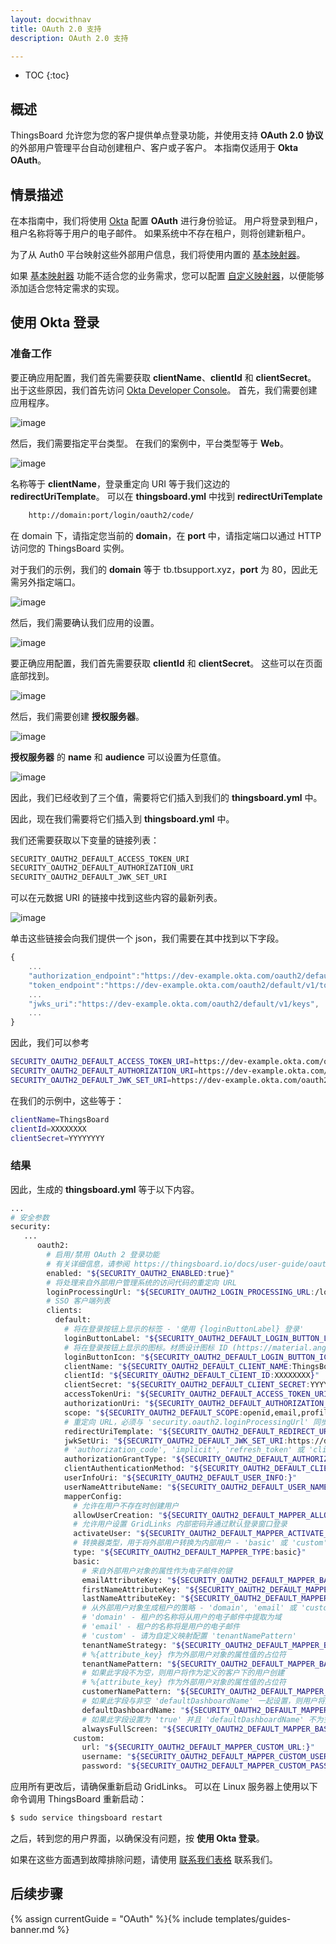 ```yaml
---
layout: docwithnav
title: OAuth 2.0 支持
description: OAuth 2.0 支持

---
```


* TOC
{:toc}

## 概述
ThingsBoard 允许您为您的客户提供单点登录功能，并使用支持 **OAuth 2.0 协议** 的外部用户管理平台自动创建租户、客户或子客户。
本指南仅适用于 **Okta OAuth**。
## 情景描述

在本指南中，我们将使用 [Okta](https://www.okta.com/) 配置 **OAuth** 进行身份验证。
用户将登录到租户，租户名称将等于用户的电子邮件。
如果系统中不存在租户，则将创建新租户。

为了从 Auth0 平台映射这些外部用户信息，我们将使用内置的 [基本映射器](/docs/user-guide/oauth-2-support/#basic-mapper)。

如果 [基本映射器](/docs/user-guide/oauth-2-support/#basic-mapper) 功能不适合您的业务需求，您可以配置 [自定义映射器](/docs/user-guide/oauth-2-support/#custom-mapper)，以便能够添加适合您特定需求的实现。

## 使用 Okta 登录

### 准备工作
要正确应用配置，我们首先需要获取 **clientName**、**clientId** 和 **clientSecret**。
出于这些原因，我们首先访问 [Okta Developer Console](https://developer.okta.com/)。
首先，我们需要创建应用程序。

![image](/images/user-guide/oauth-2-support/okta/okta-go-for-application.png)

然后，我们需要指定平台类型。
在我们的案例中，平台类型等于 **Web**。

![image](/images/user-guide/oauth-2-support/okta/okta-go-for-application-creation-1.png)

名称等于 **clientName**，登录重定向 URI 等于我们这边的 **redirectUriTemplate**。
可以在 **thingsboard.yml** 中找到 **redirectUriTemplate**

```bash
    http://domain:port/login/oauth2/code/
```

在 domain 下，请指定您当前的 **domain**，在 **port** 中，请指定端口以通过 HTTP 访问您的 ThingsBoard 实例。

对于我们的示例，我们的 **domain** 等于 tb.tbsupport.xyz，**port** 为 80，因此无需另外指定端口。


![image](/images/user-guide/oauth-2-support/okta/okta-go-for-application-creation-2.png)

然后，我们需要确认我们应用的设置。

![image](/images/user-guide/oauth-2-support/okta/okta-go-for-application-creation-3.png)

要正确应用配置，我们首先需要获取 **clientId** 和 **clientSecret**。
这些可以在页面底部找到。

![image](/images/user-guide/oauth-2-support/okta/okta-go-for-application-creation-clientIdSecret.png)


然后，我们需要创建 **授权服务器**。

![image](/images/user-guide/oauth-2-support/okta/okta-go-for-authorization-server-creation.png)

**授权服务器** 的 **name** 和 **audience** 可以设置为任意值。

![image](/images/user-guide/oauth-2-support/okta/okta-go-for-authorization-server-creation-1.png)


因此，我们已经收到了三个值，需要将它们插入到我们的 **thingsboard.yml** 中。

因此，现在我们需要将它们插入到 **thingsboard.yml** 中。

我们还需要获取以下变量的链接列表：

```bash
SECURITY_OAUTH2_DEFAULT_ACCESS_TOKEN_URI
SECURITY_OAUTH2_DEFAULT_AUTHORIZATION_URI
SECURITY_OAUTH2_DEFAULT_JWK_SET_URI
```

可以在元数据 URI 的链接中找到这些内容的最新列表。

![image](/images/user-guide/oauth-2-support/okta/okta-go-for-authorization-server-creation-2.png)

单击这些链接会向我们提供一个 json，我们需要在其中找到以下字段。

```js
{
    ...
	"authorization_endpoint":"https://dev-example.okta.com/oauth2/default/v1/authorize",
	"token_endpoint":"https://dev-example.okta.com/oauth2/default/v1/token",
    ...
	"jwks_uri":"https://dev-example.okta.com/oauth2/default/v1/keys",
    ...	
}
```

因此，我们可以参考
```bash
SECURITY_OAUTH2_DEFAULT_ACCESS_TOKEN_URI=https://dev-example.okta.com/oauth2/default/v1/token
SECURITY_OAUTH2_DEFAULT_AUTHORIZATION_URI=https://dev-example.okta.com/oauth2/default/v1/authorize
SECURITY_OAUTH2_DEFAULT_JWK_SET_URI=https://dev-example.okta.com/oauth2/default/v1/keys
```

在我们的示例中，这些等于：
```bash
clientName=ThingsBoard
clientId=XXXXXXXX
clientSecret=YYYYYYYY
```


### 结果

因此，生成的 **thingsboard.yml** 等于以下内容。

```bash
...
# 安全参数
security:
   ...
      oauth2:
        # 启用/禁用 OAuth 2 登录功能
        # 有关详细信息，请参阅 https://thingsboard.io/docs/user-guide/oauth-2-support/
        enabled: "${SECURITY_OAUTH2_ENABLED:true}"
        # 将处理来自外部用户管理系统的访问代码的重定向 URL
        loginProcessingUrl: "${SECURITY_OAUTH2_LOGIN_PROCESSING_URL:/login/oauth2/code/}"
        # SSO 客户端列表
        clients:
          default:
            # 将在登录按钮上显示的标签 - '使用 {loginButtonLabel} 登录'
            loginButtonLabel: "${SECURITY_OAUTH2_DEFAULT_LOGIN_BUTTON_LABEL:Okta}"
            # 将在登录按钮上显示的图标。材质设计图标 ID (https://material.angularjs.org/latest/api/directive/mdIcon)
            loginButtonIcon: "${SECURITY_OAUTH2_DEFAULT_LOGIN_BUTTON_ICON:}"
            clientName: "${SECURITY_OAUTH2_DEFAULT_CLIENT_NAME:ThingsBoard}"
            clientId: "${SECURITY_OAUTH2_DEFAULT_CLIENT_ID:XXXXXXXX}"
            clientSecret: "${SECURITY_OAUTH2_DEFAULT_CLIENT_SECRET:YYYYYYYY}"
            accessTokenUri: "${SECURITY_OAUTH2_DEFAULT_ACCESS_TOKEN_URI:https://dev-example.okta.com/oauth2/default/v1/token}"
            authorizationUri: "${SECURITY_OAUTH2_DEFAULT_AUTHORIZATION_URI:https://dev-example.okta.com/oauth2/default/v1/authorize}"
            scope: "${SECURITY_OAUTH2_DEFAULT_SCOPE:openid,email,profile}"
            # 重定向 URL，必须与 'security.oauth2.loginProcessingUrl' 同步，但添加了域名
            redirectUriTemplate: "${SECURITY_OAUTH2_DEFAULT_REDIRECT_URI_TEMPLATE:http://tb.tbsupport.xyz/login/oauth2/code/}"
            jwkSetUri: "${SECURITY_OAUTH2_DEFAULT_JWK_SET_URI:https://dev-example.okta.com/oauth2/default/v1/keys}"
            # 'authorization_code', 'implicit', 'refresh_token' 或 'client_credentials'
            authorizationGrantType: "${SECURITY_OAUTH2_DEFAULT_AUTHORIZATION_GRANT_TYPE:authorization_code}"
            clientAuthenticationMethod: "${SECURITY_OAUTH2_DEFAULT_CLIENT_AUTHENTICATION_METHOD:post}" # basic 或 post
            userInfoUri: "${SECURITY_OAUTH2_DEFAULT_USER_INFO:}"
            userNameAttributeName: "${SECURITY_OAUTH2_DEFAULT_USER_NAME_ATTRIBUTE_NAME:email}"
            mapperConfig:
              # 允许在用户不存在时创建用户
              allowUserCreation: "${SECURITY_OAUTH2_DEFAULT_MAPPER_ALLOW_USER_CREATION:true}"
              # 允许用户设置 GridLinks 内部密码并通过默认登录窗口登录
              activateUser: "${SECURITY_OAUTH2_DEFAULT_MAPPER_ACTIVATE_USER:false}"
              # 转换器类型，用于将外部用户转换为内部用户 - 'basic' 或 'custom'
              type: "${SECURITY_OAUTH2_DEFAULT_MAPPER_TYPE:basic}"
              basic:
                # 来自外部用户对象的属性作为电子邮件的键
                emailAttributeKey: "${SECURITY_OAUTH2_DEFAULT_MAPPER_BASIC_EMAIL_ATTRIBUTE_KEY:email}"
                firstNameAttributeKey: "${SECURITY_OAUTH2_DEFAULT_MAPPER_BASIC_FIRST_NAME_ATTRIBUTE_KEY:}"
                lastNameAttributeKey: "${SECURITY_OAUTH2_DEFAULT_MAPPER_BASIC_LAST_NAME_ATTRIBUTE_KEY:}"
                # 从外部用户对象生成租户的策略 - 'domain', 'email' 或 'custom'
                # 'domain' - 租户的名称将从用户的电子邮件中提取为域
                # 'email' - 租户的名称将是用户的电子邮件
                # 'custom' - 请为自定义映射配置 'tenantNamePattern'
                tenantNameStrategy: "${SECURITY_OAUTH2_DEFAULT_MAPPER_BASIC_TENANT_NAME_STRATEGY:domain}"
                # %{attribute_key} 作为外部用户对象的属性值的占位符
                tenantNamePattern: "${SECURITY_OAUTH2_DEFAULT_MAPPER_BASIC_TENANT_NAME_PATTERN:}"
                # 如果此字段不为空，则用户将作为定义的客户下的用户创建
                # %{attribute_key} 作为外部用户对象的属性值的占位符
                customerNamePattern: "${SECURITY_OAUTH2_DEFAULT_MAPPER_BASIC_CUSTOMER_NAME_PATTERN:}"
                # 如果此字段与非空 'defaultDashboardName' 一起设置，则用户将从定义的仪表板以全屏模式开始
                defaultDashboardName: "${SECURITY_OAUTH2_DEFAULT_MAPPER_BASIC_DEFAULT_DASHBOARD_NAME:}"
                # 如果此字段设置为 'true' 并且 'defaultDashboardName' 不为空，则用户将从定义的仪表板以全屏模式开始
                alwaysFullScreen: "${SECURITY_OAUTH2_DEFAULT_MAPPER_BASIC_ALWAYS_FULL_SCREEN:false}"
              custom:
                url: "${SECURITY_OAUTH2_DEFAULT_MAPPER_CUSTOM_URL:}"
                username: "${SECURITY_OAUTH2_DEFAULT_MAPPER_CUSTOM_USERNAME:}"
                password: "${SECURITY_OAUTH2_DEFAULT_MAPPER_CUSTOM_PASSWORD:}"
```


应用所有更改后，请确保重新启动 GridLinks。
可以在 Linux 服务器上使用以下命令调用 ThingsBoard 重新启动：
```bash
$ sudo service thingsboard restart
```

之后，转到您的用户界面，以确保没有问题，按 **使用 Okta 登录**。

如果在这些方面遇到故障排除问题，请使用 [联系我们表格](/docs/contact-us/) 联系我们。

## 后续步骤

{% assign currentGuide = "OAuth" %}{% include templates/guides-banner.md %}